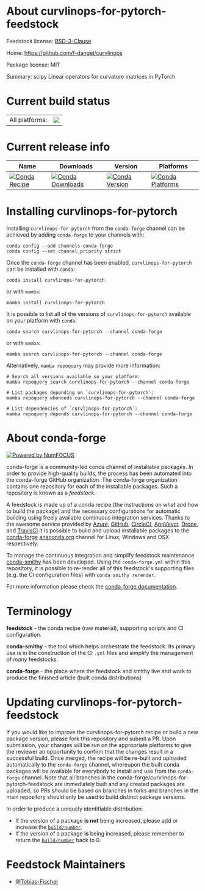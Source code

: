 About curvlinops-for-pytorch-feedstock
======================================

Feedstock license: [BSD-3-Clause](https://github.com/conda-forge/curvlinops-for-pytorch-feedstock/blob/main/LICENSE.txt)

Home: https://github.com/f-dangel/curvlinops

Package license: MIT

Summary: scipy Linear operators for curvature matrices in PyTorch

Current build status
====================


<table><tr><td>All platforms:</td>
    <td>
      <a href="https://dev.azure.com/conda-forge/feedstock-builds/_build/latest?definitionId=23530&branchName=main">
        <img src="https://dev.azure.com/conda-forge/feedstock-builds/_apis/build/status/curvlinops-for-pytorch-feedstock?branchName=main">
      </a>
    </td>
  </tr>
</table>

Current release info
====================

| Name | Downloads | Version | Platforms |
| --- | --- | --- | --- |
| [![Conda Recipe](https://img.shields.io/badge/recipe-curvlinops--for--pytorch-green.svg)](https://anaconda.org/conda-forge/curvlinops-for-pytorch) | [![Conda Downloads](https://img.shields.io/conda/dn/conda-forge/curvlinops-for-pytorch.svg)](https://anaconda.org/conda-forge/curvlinops-for-pytorch) | [![Conda Version](https://img.shields.io/conda/vn/conda-forge/curvlinops-for-pytorch.svg)](https://anaconda.org/conda-forge/curvlinops-for-pytorch) | [![Conda Platforms](https://img.shields.io/conda/pn/conda-forge/curvlinops-for-pytorch.svg)](https://anaconda.org/conda-forge/curvlinops-for-pytorch) |

Installing curvlinops-for-pytorch
=================================

Installing `curvlinops-for-pytorch` from the `conda-forge` channel can be achieved by adding `conda-forge` to your channels with:

```
conda config --add channels conda-forge
conda config --set channel_priority strict
```

Once the `conda-forge` channel has been enabled, `curvlinops-for-pytorch` can be installed with `conda`:

```
conda install curvlinops-for-pytorch
```

or with `mamba`:

```
mamba install curvlinops-for-pytorch
```

It is possible to list all of the versions of `curvlinops-for-pytorch` available on your platform with `conda`:

```
conda search curvlinops-for-pytorch --channel conda-forge
```

or with `mamba`:

```
mamba search curvlinops-for-pytorch --channel conda-forge
```

Alternatively, `mamba repoquery` may provide more information:

```
# Search all versions available on your platform:
mamba repoquery search curvlinops-for-pytorch --channel conda-forge

# List packages depending on `curvlinops-for-pytorch`:
mamba repoquery whoneeds curvlinops-for-pytorch --channel conda-forge

# List dependencies of `curvlinops-for-pytorch`:
mamba repoquery depends curvlinops-for-pytorch --channel conda-forge
```


About conda-forge
=================

[![Powered by
NumFOCUS](https://img.shields.io/badge/powered%20by-NumFOCUS-orange.svg?style=flat&colorA=E1523D&colorB=007D8A)](https://numfocus.org)

conda-forge is a community-led conda channel of installable packages.
In order to provide high-quality builds, the process has been automated into the
conda-forge GitHub organization. The conda-forge organization contains one repository
for each of the installable packages. Such a repository is known as a *feedstock*.

A feedstock is made up of a conda recipe (the instructions on what and how to build
the package) and the necessary configurations for automatic building using freely
available continuous integration services. Thanks to the awesome service provided by
[Azure](https://azure.microsoft.com/en-us/services/devops/), [GitHub](https://github.com/),
[CircleCI](https://circleci.com/), [AppVeyor](https://www.appveyor.com/),
[Drone](https://cloud.drone.io/welcome), and [TravisCI](https://travis-ci.com/)
it is possible to build and upload installable packages to the
[conda-forge](https://anaconda.org/conda-forge) [anaconda.org](https://anaconda.org/)
channel for Linux, Windows and OSX respectively.

To manage the continuous integration and simplify feedstock maintenance
[conda-smithy](https://github.com/conda-forge/conda-smithy) has been developed.
Using the ``conda-forge.yml`` within this repository, it is possible to re-render all of
this feedstock's supporting files (e.g. the CI configuration files) with ``conda smithy rerender``.

For more information please check the [conda-forge documentation](https://conda-forge.org/docs/).

Terminology
===========

**feedstock** - the conda recipe (raw material), supporting scripts and CI configuration.

**conda-smithy** - the tool which helps orchestrate the feedstock.
                   Its primary use is in the construction of the CI ``.yml`` files
                   and simplify the management of *many* feedstocks.

**conda-forge** - the place where the feedstock and smithy live and work to
                  produce the finished article (built conda distributions)


Updating curvlinops-for-pytorch-feedstock
=========================================

If you would like to improve the curvlinops-for-pytorch recipe or build a new
package version, please fork this repository and submit a PR. Upon submission,
your changes will be run on the appropriate platforms to give the reviewer an
opportunity to confirm that the changes result in a successful build. Once
merged, the recipe will be re-built and uploaded automatically to the
`conda-forge` channel, whereupon the built conda packages will be available for
everybody to install and use from the `conda-forge` channel.
Note that all branches in the conda-forge/curvlinops-for-pytorch-feedstock are
immediately built and any created packages are uploaded, so PRs should be based
on branches in forks and branches in the main repository should only be used to
build distinct package versions.

In order to produce a uniquely identifiable distribution:
 * If the version of a package **is not** being increased, please add or increase
   the [``build/number``](https://docs.conda.io/projects/conda-build/en/latest/resources/define-metadata.html#build-number-and-string).
 * If the version of a package **is** being increased, please remember to return
   the [``build/number``](https://docs.conda.io/projects/conda-build/en/latest/resources/define-metadata.html#build-number-and-string)
   back to 0.

Feedstock Maintainers
=====================

* [@Tobias-Fischer](https://github.com/Tobias-Fischer/)

